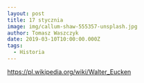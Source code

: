 ```yaml
---
layout: post
title: 17 stycznia
image: img/callum-shaw-555357-unsplash.jpg
author: Tomasz Waszczyk
date: 2019-03-10T10:00:00.000Z
tags:
  - Historia
---
```


https://pl.wikipedia.org/wiki/Walter_Eucken